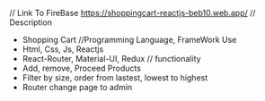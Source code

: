 // Link To FireBase
https://shoppingcart-reactjs-beb10.web.app/
// Description
- Shopping Cart 
//Programming Language, FrameWork Use
- Html, Css, Js, Reactjs
- React-Router, Material-UI, Redux
// functionality
- Add, remove, Proceed Products
- Filter by size, order from lastest, lowest to highest
- Router change page to admin

